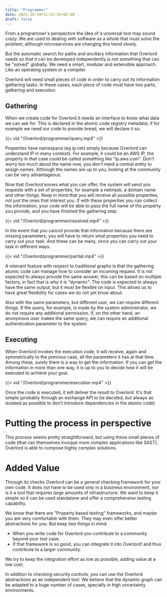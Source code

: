 ```yaml
---
title: "Programmer"
date: 2021-10-29T11:52:55+02:00
draft: false
---
```


From a programmer's perspective the idea of a universal tool may sound crazy. We are used to dealing with software as a whole that must solve the problem; although microservices are changing this trend slowly.

But the automatic search for paths and ancillary information that Overlord needs so that it can be developed independently is not something that can be "solved" globally. We need a smart, modular and extensible approach. Like an operating system or a compiler.

Overlord will need small pieces of code in order to carry out its information gathering tasks. In these cases, each piece of code must have two parts, gathering and execution.

## Gathering

When we create code for Overlord it needs an interface to know what data we can ask for. This is declared in the atomic code registry metadata; if for example we need our code to provide bread, we will declare it so.

{{< vid "/Overlord/programmer/query.mp4" >}}

Properties have namespace (eg ip.net) simply because Overlord can understand IP in many contexts. For example, it could be an AWS IP, the property in that case could be called something like "ip.aws.com". Don't worry too much about the name now, you don't need a central entity to assign names. Although the names are up to you, looking at the community can be very advantageous.

Now that Overlord knows what you can offer, the system will send you requests with a set of properties, for example a netmask, a domain name and other things. Keep in mind that you will receive all possible properties, not just the ones that interest you. If with these properties you can collect the information, your code will be able to pass the full name of the property you provide, and you have finished the gathering step.

{{< vid "/Overlord/programmer/resolved.mp4" >}}

In the event that you cannot provide that information because there are missing parameters, you will have to return what properties you need to carry out your task. And these can be many, since you can carry out your task in different ways.

{{< vid "/Overlord/programmer/partial.mp4" >}}

A relevant feature with respect to traditional graphs is that the gathering atomic code can manage how to consider an incoming request. It is not expected to always provide the same answer, this can be based on multiple factors, in fact that is why it is "dynamic". The code is expected to always have the same output, but it must be flexible on input. This allows us to have great flexibility for cases we do not yet know about.

Also with the same parameters, but different user, we can require different things. If the query, for example, is made by the system administrator, we do not require any additional permission. If, on the other hand, an anonymous user makes the same query, we can require an additional authentication parameter to the system.

## Executing

When Overlord invokes the execution code, it will receive, again and symmetrically to the previous case, all the parameters it has at that time. Among these, surely there is a way to get the information. If you can get the information in more than one way, it is up to you to decide how it will be executed to achieve your goal.

{{< vid "/Overlord/programmer/execution.mp4" >}}

Once the code is executed, it will deliver the result to Overlord. It's that simple (probably through an exchange API to be decided, but always as isolated as possible to don’t introduce dependencies in the atomic code)

# Putting the process in perspective

This process seems pretty straightforward, but using these small pieces of code (that can themselves invoque more complex applications like SAST), Overlord is able to compose highly complex solutions.

# Added Value

Through its checks Overlord can be a general checking framework for your own code. It does not have to be used only in a business environment, nor is it a tool that requires large amounts of infrastructure. We want to keep it simple so it can be used standalone and offer a comprehensive testing capability.

We know that there are "Property based testing" frameworks, and maybe you are very comfortable with them. They may even offer better abstractions for you. But keep two things in mind:

  * When you write code for Overlord you contribute to a community beyond your test case.
  * If that framework is so good, you can integrate it into Overlord! and thus contribute to a larger community.

We try to keep the integration effort as low as possible, adding value at a low cost.

In addition to checking security controls, you can use the Overlord abstractions as an independent tool. We believe that the dynamic graph can be adapted to a huge number of cases, specially in high uncertainty environments. 
